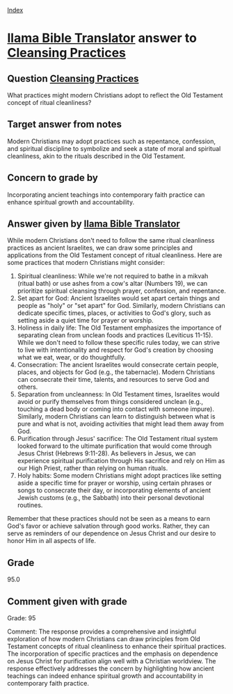 
[Index](../../index.md)
# [llama Bible Translator](../../answering_models/llama_Bible_Translator.md) answer to [Cleansing Practices](../../questions/Cleansing_Practices.md)

## Question [Cleansing Practices](../../questions/Cleansing_Practices.md)
What practices might modern Christians adopt to reflect the Old Testament concept of ritual cleanliness?

## Target answer from notes
Modern Christians may adopt practices such as repentance, confession, and spiritual discipline to symbolize and seek a state of moral and spiritual cleanliness, akin to the rituals described in the Old Testament.

## Concern to grade by
Incorporating ancient teachings into contemporary faith practice can enhance spiritual growth and accountability.

## Answer given by [llama Bible Translator](../../answering_models/llama_Bible_Translator.md)
While modern Christians don't need to follow the same ritual cleanliness practices as ancient Israelites, we can draw some principles and applications from the Old Testament concept of ritual cleanliness. Here are some practices that modern Christians might consider:

1. Spiritual cleanliness: While we're not required to bathe in a mikvah (ritual bath) or use ashes from a cow's altar (Numbers 19), we can prioritize spiritual cleansing through prayer, confession, and repentance.
2. Set apart for God: Ancient Israelites would set apart certain things and people as "holy" or "set apart" for God. Similarly, modern Christians can dedicate specific times, places, or activities to God's glory, such as setting aside a quiet time for prayer or worship.
3. Holiness in daily life: The Old Testament emphasizes the importance of separating clean from unclean foods and practices (Leviticus 11-15). While we don't need to follow these specific rules today, we can strive to live with intentionality and respect for God's creation by choosing what we eat, wear, or do thoughtfully.
4. Consecration: The ancient Israelites would consecrate certain people, places, and objects for God (e.g., the tabernacle). Modern Christians can consecrate their time, talents, and resources to serve God and others.
5. Separation from uncleanness: In Old Testament times, Israelites would avoid or purify themselves from things considered unclean (e.g., touching a dead body or coming into contact with someone impure). Similarly, modern Christians can learn to distinguish between what is pure and what is not, avoiding activities that might lead them away from God.
6. Purification through Jesus' sacrifice: The Old Testament ritual system looked forward to the ultimate purification that would come through Jesus Christ (Hebrews 9:11-28). As believers in Jesus, we can experience spiritual purification through His sacrifice and rely on Him as our High Priest, rather than relying on human rituals.
7. Holy habits: Some modern Christians might adopt practices like setting aside a specific time for prayer or worship, using certain phrases or songs to consecrate their day, or incorporating elements of ancient Jewish customs (e.g., the Sabbath) into their personal devotional routines.

Remember that these practices should not be seen as a means to earn God's favor or achieve salvation through good works. Rather, they can serve as reminders of our dependence on Jesus Christ and our desire to honor Him in all aspects of life.

## Grade
95.0

## Comment given with grade
Grade: 95

Comment: The response provides a comprehensive and insightful exploration of how modern Christians can draw principles from Old Testament concepts of ritual cleanliness to enhance their spiritual practices. The incorporation of specific practices and the emphasis on dependence on Jesus Christ for purification align well with a Christian worldview. The response effectively addresses the concern by highlighting how ancient teachings can indeed enhance spiritual growth and accountability in contemporary faith practice.
